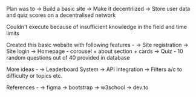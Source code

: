 Plan was to -> Build a basic site -> Make it decentrlized -> Store user data and quiz scores on a decentralised network

Couldn't execute because of insufficient knowledge in the field and time limits

Created this basic website with following features -
-> Site registration
-> Site login
-> Homepage - corousel + about section + cards
-> Quiz - 10 random questions out of 40 provided in database

More ideas -
-> Leaderboard System
-> API integration
-> Filters a/c to difficulty or topics etc.

References -
-> figma 
-> bootstrap
-> w3school
-> dev.to

